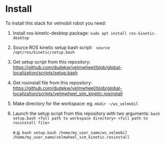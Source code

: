 # Install

To install this stack for velmobil robot you need:
1. Install ros-kinetic-desktop package: ```sudo apt install ros-kinetic-desktop```
2. Source ROS kinetic setup bash script:
``` source /opt/ros/kinetic/setup.bash```
3. Get setup script from this repository: https://github.com/dudekw/velmwheel/blob/global-localization/scripts/setup.bash
4. Get rosinstall file from this repository: https://github.com/dudekw/velmwheel/blob/global-localization/scripts/velmwheel_sim_kinetic.rosinstall
5. Make directory for the workspace: eg. ```mkdir ~/ws_velmobil```
6. Launch the setup script from this repository with two arguments: 
```bash setup.bash <full path to workspace directory> <full path to rosinstall file>```

   e.g. ```bash setup.bash /home/my_user_name/ws_velmobil /home/my_user_name/velmwheel_sim_kinetic.rosinstall```

